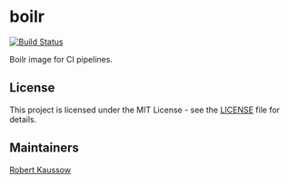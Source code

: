 # boilr

[![Build Status](https://drone.owncloud.com/api/badges/owncloud-ci/boilr/status.svg)](https://drone.owncloud.com/owncloud-ci/boilr)

Boilr image for CI pipelines.

## License

This project is licensed under the MIT License - see the [LICENSE](LICENSE) file for details.

## Maintainers

[Robert Kaussow](https://github.com/xoxys/)
